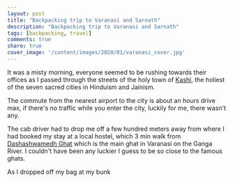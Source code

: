 ```yaml
---
layout: post
title: "Backpacking trip to Varanasi and Sarnath"
description: "Backpacking trip to Varanasi and Sarnath"
tags: [backpacking, travel]
comments: true
share: true
cover_image: '/content/images/2020/01/varanasi_cover.jpg'
---
```


It was a misty morning, everyone seemed to be rushing towards their offices as I passed through the streets of the holy town of [Kashi](https://en.wikipedia.org/wiki/Varanasi), the holiest of the seven sacred cities in Hinduism and Jainism.

The commute from the nearest airport to the city is about an hours drive max, if there's no traffic while you enter the city, luckily for me, there wasn't any. 

The cab driver had to drop me off a few hundred meters away from where I had booked my stay at a local hostel, which 3 min walk from [Dashashwamedh Ghat](https://en.wikipedia.org/wiki/Dashashwamedh_Ghat) which is the main ghat in Varanasi on the Ganga River. I couldn't have been any luckier I guess to be so close to the famous ghats. 

As I dropped off my bag at my bunk
